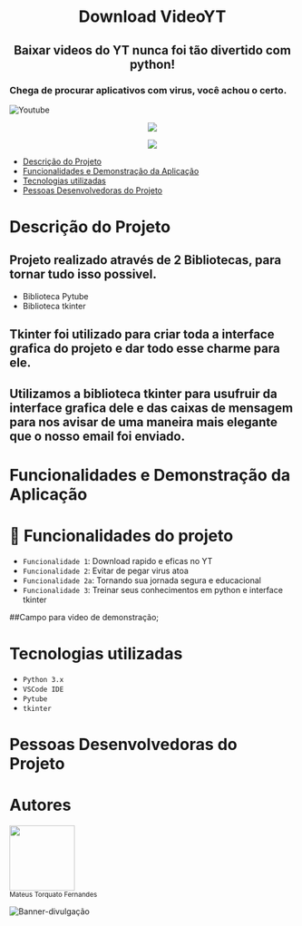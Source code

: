 <h1 align="center"> Download VideoYT </h1>
<h2 align="center"> Baixar videos do YT nunca foi tão divertido com python! </h2>

### Chega de procurar aplicativos com virus, você achou o certo.

![Youtube](https://github.com/Torquato-sys/Download_VideoYT/assets/80015572/9f3080a7-50c3-49ea-b376-69363f06f0e3)



<p align="center">
<img loading="lazy" src="http://img.shields.io/static/v1?label=STATUS&message=%20CONCLUIDO&color=GREEN&style=for-the-badge"/>
</p>
<p align="center">
<img loading="lazy" src="https://img.shields.io/github/stars/torquato-sys?style=social"/>
</p>

* [Descrição do Projeto](#descrição-do-projeto)
* [Funcionalidades e Demonstração da Aplicação](#funcionalidades-e-demonstração-da-aplicação)
* [Tecnologias utilizadas](#tecnologias-utilizadas)
* [Pessoas Desenvolvedoras do Projeto](#pessoas-desenvolvedoras-do-projeto)


# Descrição do Projeto

## Projeto realizado através de 2 Bibliotecas, para tornar tudo isso possivel.
* Biblioteca Pytube
* Biblioteca tkinter

## Tkinter foi utilizado para criar toda a interface grafica do projeto e dar todo esse charme para ele.

## Utilizamos a biblioteca tkinter para usufruir da interface grafica dele e das caixas de mensagem para nos avisar de uma maneira mais elegante que o nosso email foi enviado.

# Funcionalidades e Demonstração da Aplicação

# :hammer: Funcionalidades do projeto

- `Funcionalidade 1`: Download rapido e eficas no YT
- `Funcionalidade 2`: Evitar de pegar virus atoa
- `Funcionalidade 2a`: Tornando sua jornada segura e educacional
- `Funcionalidade 3`: Treinar seus conhecimentos em python e interface tkinter

##Campo para video de demonstração;

# Tecnologias utilizadas
- ``Python 3.x``
- ``VSCode IDE``
- ``Pytube``
- ``tkinter``

# Pessoas Desenvolvedoras do Projeto

# Autores

[<img src="https://github.com/Torquato-sys/Analise_Dados-Vendas-/assets/80015572/8c284170-6a7e-4ca8-83b0-249bb3cb93ca" width="115">](https://github.com/torquato-sys)
<br>
<sub>Mateus Torquato Fernandes</sub>

![Banner-divulgação](https://github.com/Torquato-sys/Analise_Dados-Vendas-/assets/80015572/ea2c501f-526d-4c1c-8d69-a22571b1219e)


